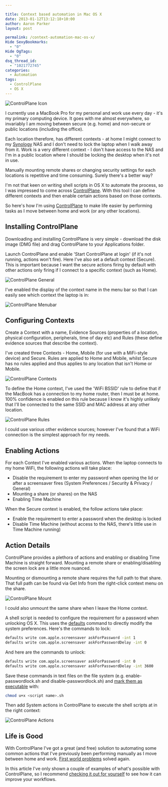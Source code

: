 ```yaml
---

title: Context based automation in Mac OS X
date: 2013-01-12T13:12:18+10:00
author: Aaron Parker
layout: post

permalink: /context-automation-mac-os-x/
Hide SexyBookmarks:
  - "0"
Hide OgTags:
  - "0"
dsq_thread_id:
  - "1021772745"
categories:
  - Automation
tags:
  - ControlPlane
  - OS X
---
```

![ControlPlane Icon]({{site.baseurl}}/media/2013/01/controlplane.png)

I currently use a MacBook Pro for my personal and work use every day - it's my primary computing device. It goes with me almost everywhere, so invariably I am moving between secure (e.g. home) and non-secure or public locations (including the office).

Each location therefore, has different contexts - at home I might connect to my [Synology](http://www.synology.com/) NAS and I don't need to lock the laptop when I walk away from it. Work is a very different context - I don't have access to the NAS and I'm in a public location where I should be locking the desktop when it's not in use.

Manually mounting remote shares or changing security settings for each locations is repetitive and time consuming. Surely there's a better way?

I'm not that keen on writing shell scripts in OS X to automate the process, so I was impressed to come across [ControlPlane](http://www.controlplaneapp.com/). With this tool I can define different contexts and then enable certain actions based on those contexts.

So here's how I'm using [ControlPlane](http://www.controlplaneapp.com/about/) to make life easier by performing tasks as I move between home and work (or any other locations).

## Installing ControlPlane

Downloading and installing ControlPlane is very simple - download the disk image (DMG file) and drag ControlPlane to your Applications folder.

Launch ControlPlane and enable 'Start ControlPlane at login' (if it's not running, actions won't fire). Here I've also set a default context (Secure). This is important because I want the secure actions firing by default with other actions only firing if I connect to a specific context (such as Home).

![ControlPlane General]({{site.baseurl}}/media/2013/01/ControlPlane-General.png)

I've enabled the display of the context name in the menu bar so that I can easily see which context the laptop is in:

![ControlPlane Menubar]({{site.baseurl}}/media/2013/01/ControlPlane-Menubar.png) 

## Configuring Contexts

Create a Context with a name, Evidence Sources (properties of a location, physical configuration, peripherals, time of day etc) and Rules (these define evidence sources that describe the context).

I've created three Contexts - Home, Mobile (for use with a MiFi-style device) and Secure. Rules are applied to Home and Mobile, whilst Secure has no rules applied and thus applies to any location that isn't Home or Mobile.

![ControlPlane Contexts]({{site.baseurl}}/media/2013/01/ControlPlane-Contexts.png) 

To define the Home context, I've used the 'WiFi BSSID' rule to define that if the MacBook has a connection to my home router, then I must be at home. 100% confidence is enabled on this rule because I know it's highly unlikely that I'll be connected to the same SSID and MAC address at any other location.

![ControlPlane Rules]({{site.baseurl}}/media/2013/01/ControlPlane-Rules.png) 

I could use various other evidence sources; however I've found that a WiFi connection is the simplest approach for my needs.

## Enabling Actions

For each Context I've enabled various actions. When the laptop connects to my home WiFi, the following actions will take place:

* Disable the requirement to enter my password when opening the lid or after a screensaver fires (System Preferences / Security & Privacy / General)
* Mounting a share (or shares) on the NAS
* Enabling Time Machine

When the Secure context is enabled, the follow actions take place:

* Enable the requirement to enter a password when the desktop is locked
* Disable Time Machine (without access to the NAS, there's little use in Time Machine running)

## Action Details

ControlPlane provides a plethora of actions and enabling or disabling Time Machine is straight forward. Mounting a remote share or enabling/disabling the screen lock are a little more nuanced.

Mounting or dismounting a remote share requires the full path to that share. That full path can be found via Get Info from the right-click context menu on the share.

![ControlPlane Mount]({{site.baseurl}}/media/2013/01/ControlPlane-Mount.png) 

I could also unmount the same share when I leave the Home context.

A shell script is needed to configure the requirement for a password when unlocking OS X. This uses the [defaults](http://en.wikipedia.org/wiki/Defaults_(software)) command to directly modify the system preferences. Here's the commands to lock:

```bash
defaults write com.apple.screensaver askForPassword -int 1  
defaults write com.apple.screensaver askForPasswordDelay -int 0
```

And here are the commands to unlock:

```bash
defaults write com.apple.screensaver askForPassword -int 0  
defaults write com.apple.screensaver askForPasswordDelay -int 3600
```

Save these commands in text files on the file system (e.g. enable-passwordlock.sh and disable-passwordlock.sh) and [mark them as executable](https://developer.apple.com/library/mac/#documentation/opensource/conceptual/shellscripting/shell_scripts/shell_scripts.html#//apple_ref/doc/uid/TP40004268-CH237-SW3) with:

```bash
chmod u+x <script name>.sh
```

Then add System actions in ControlPlane to execute the shell scripts at in the right context:

![ControlPlane Actions]({{site.baseurl}}/media/2013/01/ControlPlane-Actions.png) 

## Life is Good

With ControlPlane I've got a great (and free) solution to automating some common actions that I've previously been performing manually as I move between home and work. [First world problems](https://twitter.com/search?q=%23firstworldproblems&src=hash) solved again.

In this article I've only shown a couple of examples of what's possible with ControlPlane, so I recommend [checking it out for yourself](http://www.controlplaneapp.com/) to see how it can improve your workflows.
